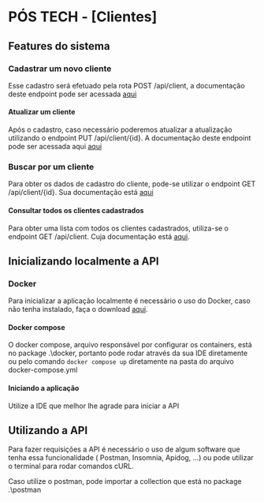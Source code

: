 # PÓS TECH - [Clientes]

## Features do sistema

### Cadastrar um novo cliente

Esse cadastro será efetuado pela rota POST /api/client, a documentação deste endpoint pode ser
acessada [aqui](http://localhost:8080/swagger-ui/index.html#/client-controller/createClient)

#### Atualizar um cliente

Após o cadastro, caso necessário poderemos atualizar a atualização utilizando o endpoint PUT
/api/client/{id}. A documentação deste endpoint pode ser acessada
aqui [aqui](http://localhost:8080/swagger-ui/index.html#/client-controller/updateClient)

### Buscar por um cliente

Para obter os dados de cadastro do cliente, pode-se utilizar o endpoint GET /api/client/{id}. Sua
documentação está [aqui](http://localhost:8080/swagger-ui/index.html#/client-controller/getClient)

#### Consultar todos os clientes cadastrados

Para obter uma lista com todos os clientes cadastrados, utiliza-se o endpoint GET /api/client. Cuja documentação
está [aqui](http://localhost:8080/swagger-ui/index.html#/client-controller/getClients).

## Inicializando localmente a API

### Docker

Para inicializar a aplicação localmente é necessário o uso do Docker, caso não tenha instalado, faça
o download [aqui](https://docs.docker.com/engine/install/).

#### Docker compose

O docker compose, arquivo responsável por configurar os containers, está no package .\docker,
portanto pode rodar através da sua IDE diretamente ou pelo comando `docker compose up` diretamente
na pasta do arquivo docker-compose.yml

#### Iniciando a aplicação

Utilize a IDE que melhor lhe agrade para iniciar a API

## Utilizando a API

Para fazer requisições a API é necessário o uso de algum software que tenha essa funcionalidade (
Postman, Insomnia, Apidog, ...) ou pode utilizar o terminal para rodar comandos cURL.

Caso utilize o postman, pode importar a collection que está no package .\postman